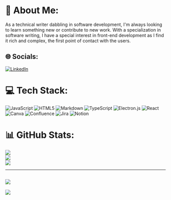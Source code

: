 # 💫 About Me:
As a technical writer dabbling in software development, I'm always looking to learn something new or contribute to new work. With a specialization in software writing, I have a special interest in front-end development as I find it rich and complex, the first point of contact with the users.


## 🌐 Socials:
[![LinkedIn](https://img.shields.io/badge/LinkedIn-%230077B5.svg?logo=linkedin&logoColor=white)](https://linkedin.com/in/srsoliveira) 

# 💻 Tech Stack:
![JavaScript](https://img.shields.io/badge/javascript-%23323330.svg?style=for-the-badge&logo=javascript&logoColor=%23F7DF1E) ![HTML5](https://img.shields.io/badge/html5-%23E34F26.svg?style=for-the-badge&logo=html5&logoColor=white) ![Markdown](https://img.shields.io/badge/markdown-%23000000.svg?style=for-the-badge&logo=markdown&logoColor=white) ![TypeScript](https://img.shields.io/badge/typescript-%23007ACC.svg?style=for-the-badge&logo=typescript&logoColor=white) ![Electron.js](https://img.shields.io/badge/Electron-191970?style=for-the-badge&logo=Electron&logoColor=white) ![React](https://img.shields.io/badge/react-%2320232a.svg?style=for-the-badge&logo=react&logoColor=%2361DAFB) ![Canva](https://img.shields.io/badge/Canva-%2300C4CC.svg?style=for-the-badge&logo=Canva&logoColor=white) ![Confluence](https://img.shields.io/badge/confluence-%23172BF4.svg?style=for-the-badge&logo=confluence&logoColor=white) ![Jira](https://img.shields.io/badge/jira-%230A0FFF.svg?style=for-the-badge&logo=jira&logoColor=white) ![Notion](https://img.shields.io/badge/Notion-%23000000.svg?style=for-the-badge&logo=notion&logoColor=white)
# 📊 GitHub Stats:
![](https://github-readme-stats.vercel.app/api?username=srafaela&theme=radical&hide_border=false&include_all_commits=false&count_private=false)<br/>
![](https://github-readme-streak-stats.herokuapp.com/?user=srafaela&theme=radical&hide_border=false)<br/>
![](https://github-readme-stats.vercel.app/api/top-langs/?username=srafaela&theme=radical&hide_border=false&include_all_commits=false&count_private=false&layout=compact)

---
![](https://i.ibb.co/ry2gxXT/0-xs-FSeq-Sum-p-vqc-A.jpg)
---
[![](https://visitcount.itsvg.in/api?id=srafaela&icon=6&color=0)](https://visitcount.itsvg.in)

<!-- Proudly created with GPRM ( https://gprm.itsvg.in ) -->
